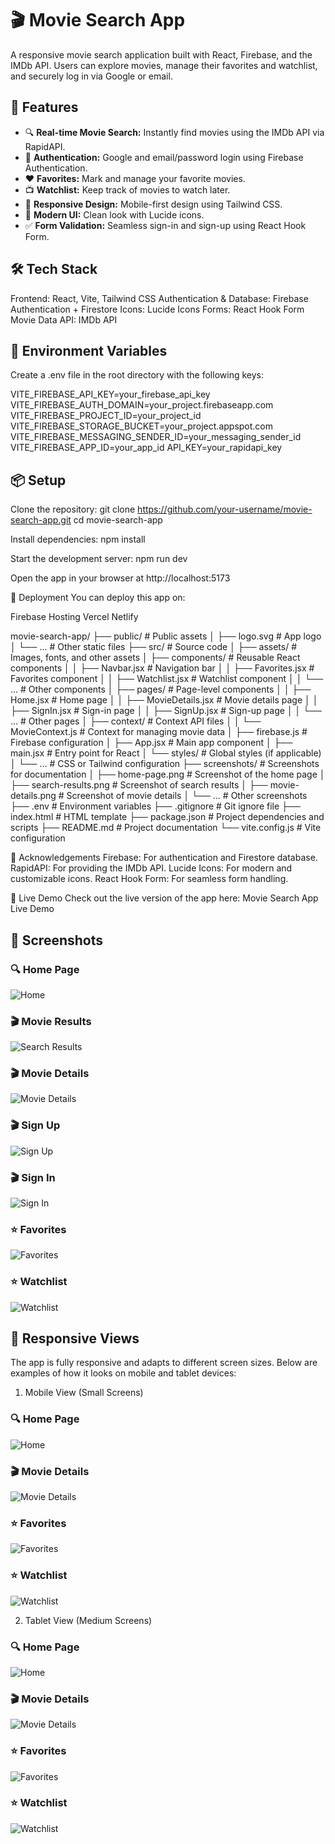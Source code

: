 # 🎬 Movie Search App

A responsive movie search application built with React, Firebase, and the IMDb API. Users can explore movies, manage their favorites and watchlist, and securely log in via Google or email.

## 🚀 Features

- 🔍 **Real-time Movie Search:** Instantly find movies using the IMDb API via RapidAPI.
- 🔐 **Authentication:** Google and email/password login using Firebase Authentication.
- ❤️ **Favorites:** Mark and manage your favorite movies.
- 📺 **Watchlist:** Keep track of movies to watch later.
- 📱 **Responsive Design:** Mobile-first design using Tailwind CSS.
- 🎯 **Modern UI:** Clean look with Lucide icons.
- ✅ **Form Validation:** Seamless sign-in and sign-up using React Hook Form.



## 🛠️ Tech Stack
Frontend: React, Vite, Tailwind CSS
Authentication & Database: Firebase Authentication + Firestore
Icons: Lucide Icons
Forms: React Hook Form
Movie Data API: IMDb API


## 🔑 Environment Variables
Create a .env file in the root directory with the following keys:

VITE_FIREBASE_API_KEY=your_firebase_api_key
VITE_FIREBASE_AUTH_DOMAIN=your_project.firebaseapp.com
VITE_FIREBASE_PROJECT_ID=your_project_id
VITE_FIREBASE_STORAGE_BUCKET=your_project.appspot.com
VITE_FIREBASE_MESSAGING_SENDER_ID=your_messaging_sender_id
VITE_FIREBASE_APP_ID=your_app_id
API_KEY=your_rapidapi_key


## 📦 Setup
Clone the repository:
git clone https://github.com/your-username/movie-search-app.git
cd movie-search-app

Install dependencies:
npm install

Start the development server:
npm run dev

Open the app in your browser at http://localhost:5173

📡 Deployment
You can deploy this app on:

Firebase Hosting
Vercel
Netlify


movie-search-app/
├── public/                     # Public assets
│   ├── logo.svg                # App logo
│   └── ...                     # Other static files
├── src/                        # Source code
│   ├── assets/                 # Images, fonts, and other assets
│   ├── components/             # Reusable React components
│   │   ├── Navbar.jsx          # Navigation bar
│   │   ├── Favorites.jsx       # Favorites component
│   │   ├── Watchlist.jsx       # Watchlist component
│   │   └── ...                 # Other components
│   ├── pages/                  # Page-level components
│   │   ├── Home.jsx            # Home page
│   │   ├── MovieDetails.jsx    # Movie details page
│   │   ├── SignIn.jsx          # Sign-in page
│   │   ├── SignUp.jsx          # Sign-up page
│   │   └── ...                 # Other pages
│   ├── context/                # Context API files
│   │   └── MovieContext.js     # Context for managing movie data
│   ├── firebase.js             # Firebase configuration
│   ├── App.jsx                 # Main app component
│   ├── main.jsx                # Entry point for React
│   └── styles/                 # Global styles (if applicable)
│       └── ...                 # CSS or Tailwind configuration
├── screenshots/                # Screenshots for documentation
│   ├── home-page.png           # Screenshot of the home page
│   ├── search-results.png      # Screenshot of search results
│   ├── movie-details.png       # Screenshot of movie details
│   └── ...                     # Other screenshots
├── .env                        # Environment variables
├── .gitignore                  # Git ignore file
├── index.html                  # HTML template
├── package.json                # Project dependencies and scripts
├── README.md                   # Project documentation
└── vite.config.js              # Vite configuration

🙌 Acknowledgements
Firebase: For authentication and Firestore database.
RapidAPI: For providing the IMDb API.
Lucide Icons: For modern and customizable icons.
React Hook Form: For seamless form handling.



🎥 Live Demo
Check out the live version of the app here: Movie Search App Live Demo


## 📸 Screenshots

### 🔍 Home Page
![Home](./screenshots/hompage.jpg)

### 🎬 Movie Results
![Search Results](./screenshots/searchedresult.jpg)

### 🎬 Movie Details
![Movie Details](./screenshots/moviedetails.jpg)

### 🎬 Sign Up
![Sign Up](./screenshots/signup.jpg)

### 🎬 Sign In
![Sign In](./screenshots/signin.jpg)

### ⭐ Favorites 
![Favorites](./screenshots/favorites.jpg)

### ⭐ Watchlist
![Watchlist](./screenshots/watchlist.jpg)

## 📱 Responsive Views
The app is fully responsive and adapts to different screen sizes. Below are examples of how it looks on mobile and tablet devices:

1. Mobile View (Small Screens)
### 🔍 Home Page
![Home](./screenshots/mobile-device-home-page.jpg)

### 🎬 Movie Details
![Movie Details](./screenshots/mobile-device-movie-details.jpg)

### ⭐ Favorites 
![Favorites](./screenshots/mobile-device-favorite-page.jpg)

### ⭐ Watchlist
![Watchlist](./screenshots/mobile-device-watchlist-page.jpg)

2. Tablet View (Medium Screens)

### 🔍 Home Page
![Home](./screenshots/tablet-view-home-page.jpg)

### 🎬 Movie Details
![Movie Details](./screenshots/tablet-view-movie-details-page.jpg)

### ⭐ Favorites 
![Favorites](./screenshots/tablet-view-favorite-page.jpg)

### ⭐ Watchlist
![Watchlist](./screenshots/table-view-watchlist-page.jpg)


